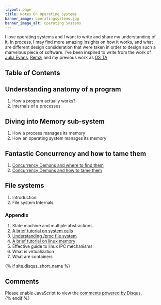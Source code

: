 ```yaml
---
layout: page
title: Notes On Operating Systems
banner_image: operatingsystems.jpg
banner_image_alt: Operating Systems
---
```



I love operating systems and I want to write and share my understanding of it. In process, I may find more amazing insights on how it works, and what are different design consideration that were taken in order to design such a marvelous piece of software. I've been inspired to write from the work of [Julia Evans](https://twitter.com/b0rk), [Remzi](http://pages.cs.wisc.edu/~remzi/OSTEP/) and my previous work as [OS TA](https://researchweb.iiit.ac.in/~ronak.kogta/ICS231) 


## Table of Contents ##


## Understanding anatomy of a program ##
1. How a program actually works? 
2. Internals of a processes


## Diving into Memory sub-system ##
1. How a process manages its memory
2. How an operating system manages its memory

## Fantastic Concurrency and how to tame them ##
1. [Concurrency Demons and where to find them](https://rarchk.github.io/systems/2017/02/08/concurrency-demons-and-where-to-find-them/)
2. [Concurrency Demons and how to tame them]()  

## File systems ## 
1. Introduction
2. File system Internals  

### Appendix ###
1. State machine and multiple abstractions
2. [A brief tutorial on system calls](https://rarchk.github.io/systems/2017/01/26/a-brief-tutorial-on-system-calls/)
3. [Understanding /proc file system](https://rarchk.github.io/systems/2016/07/07/internals-of-proc-in-linux/)
3. [A brief tutorial on linux memory](https://rarchk.github.io/systems/2017/01/26/a-brief-tutorial-on-linux-memories/)
4. Effective guide to linux IPC mechanisms
5. What is virtualization
6. What are containers


{% if site.disqus_short_name %}
<div class="comments">
  <h2>Comments</h2>
  <div id="disqus_thread"></div>
  <script>
var disqus_config = function () {
  this.page.url = '{{ site.url }}{{ page.url }}'; // Replace PAGE_URL with your page's canonical URL variable
  this.page.identifier = '{{ page.id }}'; // Replace PAGE_IDENTIFIER with your page's unique identifier variable
};
(function() {
  var d = document, s = d.createElement('script');
  s.src = '//{{ site.disqus_short_name }}.disqus.com/embed.js';
  s.setAttribute('data-timestamp', +new Date());
  (d.head || d.body).appendChild(s);
})();
  </script>
  <noscript>Please enable JavaScript to view the <a href="https://disqus.com/?ref_noscript" rel="nofollow">comments powered by Disqus.</a></noscript>
</div>
{% endif %}
    